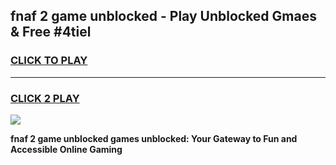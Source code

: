 
## fnaf 2 game unblocked - Play Unblocked Gmaes & Free #4tiel
<h3>
<a href="https://premium.freeplayer.one?title=fnaf_2_game_unblocked&ref=01M">CLICK TO PLAY</a></h3>
<hr>

<h3>
<a href="https://premium.freeplayer.one?title=fnaf_2_game_unblocked&ref=01M">CLICK 2 PLAY</a>
  
</h3>

<a href="https://premium.freeplayer.one?title=fnaf_2_game_unblocked&ref=01M"><img src="https://clearcache.store/games.png"></a>


**fnaf 2 game unblocked games unblocked: Your Gateway to Fun and Accessible Online Gaming**
